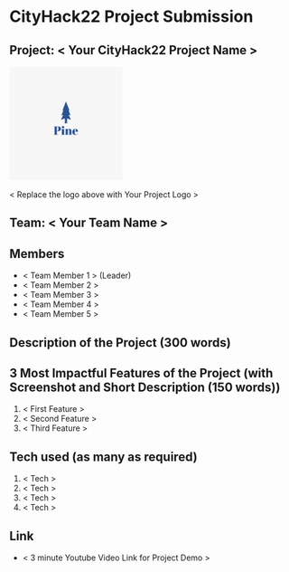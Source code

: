 # CityHack22 Project Submission
## Project: < Your CityHack22 Project Name >
<img src="logo1.jpeg" width="200" alt="project_logo"/>

< Replace the logo above with Your Project Logo >
## Team: < Your Team Name >
## Members
- < Team Member 1 > (Leader)
- < Team Member 2 >
- < Team Member 3 >
- < Team Member 4 >
- < Team Member 5 >

## Description of the Project (300 words)

## 3 Most Impactful Features of the Project (with Screenshot and Short Description (150 words))
1. < First Feature >
2. < Second Feature >
3. < Third Feature >

## Tech used (as many as required)
1. < Tech >
2. < Tech >
3. < Tech >
4. < Tech >

## Link
- < 3 minute Youtube Video Link for Project Demo >
